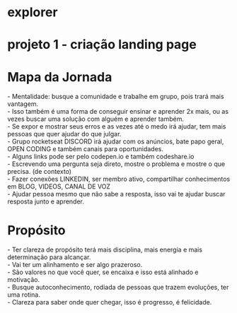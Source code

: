 # explorer

# projeto 1 - criação landing page


<h1> Mapa da Jornada </h1>
- Mentalidade: busque a comunidade e trabalhe em grupo, pois trará mais vantagem. <br>
- Isso também é uma forma de conseguir ensinar e aprender 2x mais, ou as vezes buscar uma solução com alguém e aprender também. <br>
- Se expor e mostrar seus erros e as vezes até o medo irá ajudar, tem mais pessoas que quer ajudar do que julgar. <br>
- Grupo rocketseat DISCORD irá ajudar com os anúncios, bate papo geral, OPEN CODING e também canais para oportunidades. <br>
- Alguns links pode ser pelo codepen.io e também codeshare.io <br>
- Escrevendo uma pergunta seja direto, mostre o problema e mostre o que precisa. (de contexto) <br>
- Fazer conexões LINKEDIN, ser membro ativo, compartilhar conhecimentos em BLOG, VIDEOS, CANAL DE VOZ <br>
- Ajudar pessoa mesmo que não sabe a resposta, isso vai te ajudar buscar resposta junto e aprender.  <br>

<h1> Propósito </h1>
- Ter clareza de propósito terá mais disciplina, mais energia e mais determinação para alcançar. <br>
- Vai ter um alinhamento e ser algo prazeroso. <br>
- São valores no que você quer, se encaixa e isso está alinhado e motivação. <br>
- Busque autoconhecimento, rodiada de pessoas que trazem evoluções, ter uma rotina. <br>
- Clareza para saber onde quer chegar, isso é progresso, é felicidade. <br>



 

